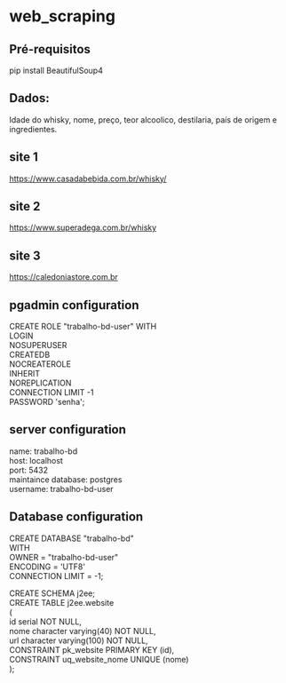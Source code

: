 # web_scraping

## Pré-requisitos
pip install BeautifulSoup4

## Dados:
Idade do whisky, nome, preço, teor alcoolico, destilaria, país de origem e ingredientes.

## site 1
https://www.casadabebida.com.br/whisky/

## site 2
https://www.superadega.com.br/whisky

## site 3
https://caledoniastore.com.br

## pgadmin configuration
CREATE ROLE "trabalho-bd-user" WITH\
	LOGIN\
	NOSUPERUSER\
	CREATEDB\
	NOCREATEROLE\
	INHERIT\
	NOREPLICATION\
	CONNECTION LIMIT -1\
	PASSWORD 'senha';
  
## server configuration 
name: trabalho-bd\
host: localhost\
port: 5432\
maintaince database: postgres\
username: trabalho-bd-user

## Database configuration
CREATE DATABASE "trabalho-bd"\
    WITH \
    OWNER = "trabalho-bd-user"\
    ENCODING = 'UTF8'\
    CONNECTION LIMIT = -1;

CREATE SCHEMA j2ee;\
CREATE TABLE j2ee.website\
(\
  	id serial NOT NULL,\
	nome character varying(40) NOT NULL,\
  	url character varying(100) NOT NULL,\
  CONSTRAINT pk_website PRIMARY KEY (id),\
  CONSTRAINT uq_website_nome UNIQUE (nome)\
);

